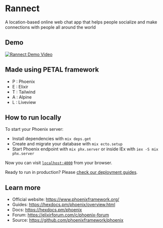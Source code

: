 # Rannect

A location-based online web chat app that helps people socialize and make connections with people all around the world

## Demo

[![Rannect Demo Video](https://img.youtube.com/vi/Z5s_yBsyTk0/0.jpg)](https://www.youtube.com/watch?v=Z5s_yBsyTk0 "Ranenct Demo Video")

## Made using PETAL framework
- P : Phoenix
- E : Elixir
- T : Tailwind
- A : Alpine
- L : Liveview

## How to run locally

To start your Phoenix server:

  * Install dependencies with `mix deps.get`
  * Create and migrate your database with `mix ecto.setup`
  * Start Phoenix endpoint with `mix phx.server` or inside IEx with `iex -S mix phx.server`

Now you can visit [`localhost:4000`](http://localhost:4000) from your browser.

Ready to run in production? Please [check our deployment guides](https://hexdocs.pm/phoenix/deployment.html).

## Learn more

  * Official website: https://www.phoenixframework.org/
  * Guides: https://hexdocs.pm/phoenix/overview.html
  * Docs: https://hexdocs.pm/phoenix
  * Forum: https://elixirforum.com/c/phoenix-forum
  * Source: https://github.com/phoenixframework/phoenix
